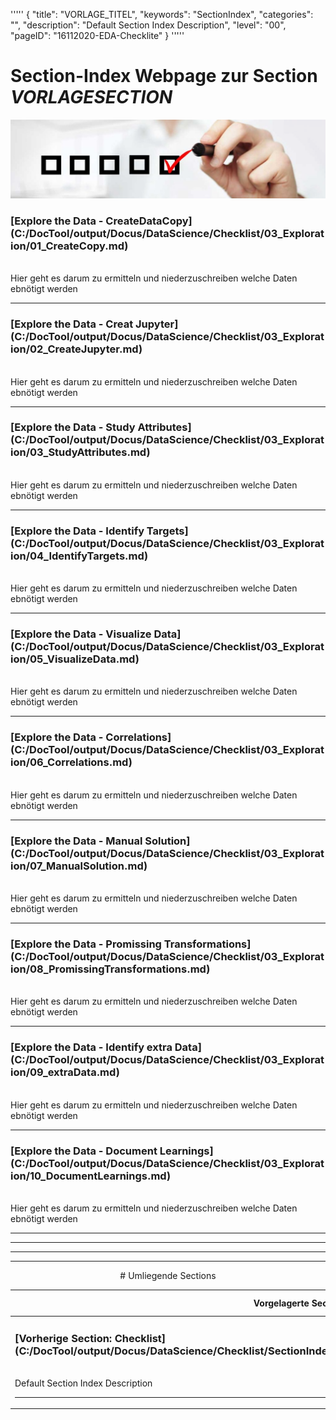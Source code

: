 '''''
{
"title": "VORLAGE_TITEL",
"keywords": "SectionIndex",
"categories": "",
"description": "Default Section Index Description",
"level": "00",
"pageID": "16112020-EDA-Checklite"
}
'''''


<h1>Section-Index Webpage zur Section <i>VORLAGESECTION</i></h1>

![BannerChecklist](./../imgs/2020-11-19-08-20-02.png)


<h3>[Explore the Data - CreateDataCopy](C:/DocTool/output/Docus/DataScience/Checklist/03_Exploration/01_CreateCopy.md)</h3><br>Hier geht es darum zu ermitteln und niederzuschreiben welche Daten ebnötigt werden<hr>


<h3>[Explore the Data - Creat Jupyter](C:/DocTool/output/Docus/DataScience/Checklist/03_Exploration/02_CreateJupyter.md)</h3><br>Hier geht es darum zu ermitteln und niederzuschreiben welche Daten ebnötigt werden<hr>


<h3>[Explore the Data - Study Attributes](C:/DocTool/output/Docus/DataScience/Checklist/03_Exploration/03_StudyAttributes.md)</h3><br>Hier geht es darum zu ermitteln und niederzuschreiben welche Daten ebnötigt werden<hr>


<h3>[Explore the Data - Identify Targets](C:/DocTool/output/Docus/DataScience/Checklist/03_Exploration/04_IdentifyTargets.md)</h3><br>Hier geht es darum zu ermitteln und niederzuschreiben welche Daten ebnötigt werden<hr>


<h3>[Explore the Data - Visualize Data](C:/DocTool/output/Docus/DataScience/Checklist/03_Exploration/05_VisualizeData.md)</h3><br>Hier geht es darum zu ermitteln und niederzuschreiben welche Daten ebnötigt werden<hr>


<h3>[Explore the Data - Correlations](C:/DocTool/output/Docus/DataScience/Checklist/03_Exploration/06_Correlations.md)</h3><br>Hier geht es darum zu ermitteln und niederzuschreiben welche Daten ebnötigt werden<hr>


<h3>[Explore the Data - Manual Solution](C:/DocTool/output/Docus/DataScience/Checklist/03_Exploration/07_ManualSolution.md)</h3><br>Hier geht es darum zu ermitteln und niederzuschreiben welche Daten ebnötigt werden<hr>


<h3>[Explore the Data - Promissing Transformations](C:/DocTool/output/Docus/DataScience/Checklist/03_Exploration/08_PromissingTransformations.md)</h3><br>Hier geht es darum zu ermitteln und niederzuschreiben welche Daten ebnötigt werden<hr>


<h3>[Explore the Data - Identify extra Data](C:/DocTool/output/Docus/DataScience/Checklist/03_Exploration/09_extraData.md)</h3><br>Hier geht es darum zu ermitteln und niederzuschreiben welche Daten ebnötigt werden<hr>


<h3>[Explore the Data - Document Learnings](C:/DocTool/output/Docus/DataScience/Checklist/03_Exploration/10_DocumentLearnings.md)</h3><br>Hier geht es darum zu ermitteln und niederzuschreiben welche Daten ebnötigt werden<hr><center><hr><hr><hr> # Umliegende Sections
 </h2><br><table><thead> <tr> <th><center>Vorgelagerte Section</center></th> <th><center>Nachgelagerte Section</center></th></tr></thead><tbody><tr><td><h3>[Vorherige Section: Checklist](C:/DocTool/output/Docus/DataScience/Checklist/SectionIndex_DocTooloutputDocusDataScienceChecklist.html)</h3><br>Default Section Index Description<hr></td><td>Es gibt keine weiteren nachgelagerten Sections</td></tr></tbody></table>